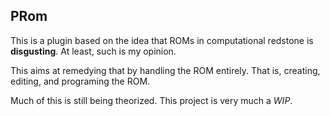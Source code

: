 ## PRom

This is a plugin based on the idea that ROMs in computational redstone is **disgusting**. At least, such is my opinion.

This aims at remedying that by handling the ROM entirely. That is, creating, editing, and programing the ROM.

Much of this is still being theorized. This project is very much a _WIP_.